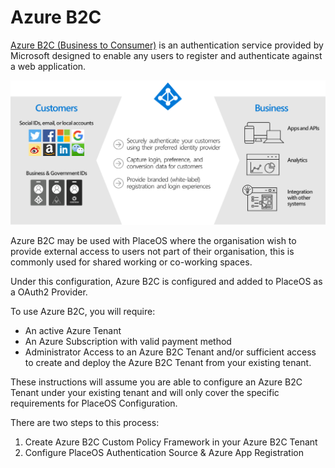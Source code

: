 # Azure B2C

[Azure B2C (Business to Consumer)](https://docs.microsoft.com/en-us/azure/active-directory-b2c/overview) is an authentication service provided by Microsoft designed to enable any users to register and authenticate against a web application.

![](../../../.gitbook/assets/azureadb2c-overview.png)

Azure B2C may be used with PlaceOS where the organisation wish to provide external access to users not part of their organisation, this is commonly used for shared working or co-working spaces.&#x20;

Under this configuration, Azure B2C is configured and added to PlaceOS as a OAuth2 Provider.&#x20;

To use Azure B2C, you will require:

* An active Azure Tenant
* An Azure Subscription with valid payment method
* Administrator Access to an Azure B2C Tenant and/or sufficient access to create and deploy the Azure B2C Tenant from your existing tenant.&#x20;

These instructions will assume you are able to configure an Azure B2C Tenant under your existing tenant and will only cover the specific requirements for PlaceOS Configuration.&#x20;

There are two steps to this process:

1. Create Azure B2C Custom Policy Framework in your Azure B2C Tenant
2. Configure PlaceOS Authentication Source & Azure App Registration
